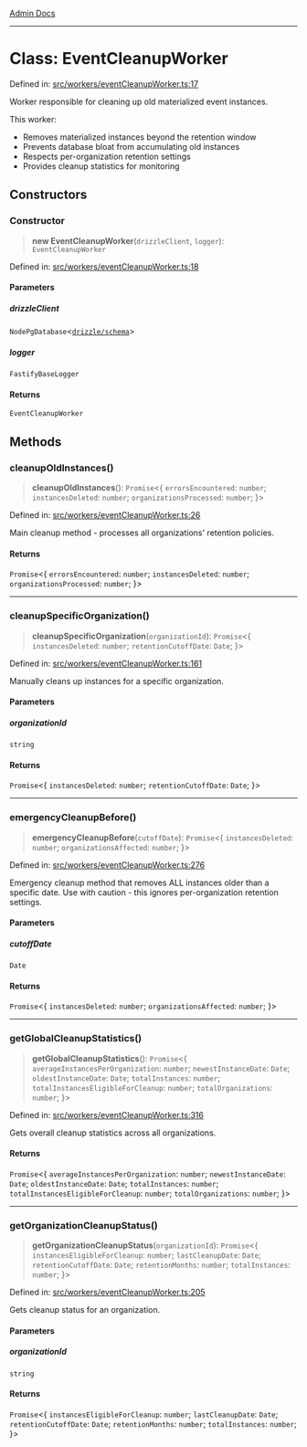 [Admin Docs](/)

***

# Class: EventCleanupWorker

Defined in: [src/workers/eventCleanupWorker.ts:17](https://github.com/gautam-divyanshu/talawa-api/blob/de42235531e11387f0ad0479547630845dbc8b37/src/workers/eventCleanupWorker.ts#L17)

Worker responsible for cleaning up old materialized event instances.

This worker:
- Removes materialized instances beyond the retention window
- Prevents database bloat from accumulating old instances
- Respects per-organization retention settings
- Provides cleanup statistics for monitoring

## Constructors

### Constructor

> **new EventCleanupWorker**(`drizzleClient`, `logger`): `EventCleanupWorker`

Defined in: [src/workers/eventCleanupWorker.ts:18](https://github.com/gautam-divyanshu/talawa-api/blob/de42235531e11387f0ad0479547630845dbc8b37/src/workers/eventCleanupWorker.ts#L18)

#### Parameters

##### drizzleClient

`NodePgDatabase`\<[`drizzle/schema`](../../../drizzle/schema/README.md)\>

##### logger

`FastifyBaseLogger`

#### Returns

`EventCleanupWorker`

## Methods

### cleanupOldInstances()

> **cleanupOldInstances**(): `Promise`\<\{ `errorsEncountered`: `number`; `instancesDeleted`: `number`; `organizationsProcessed`: `number`; \}\>

Defined in: [src/workers/eventCleanupWorker.ts:26](https://github.com/gautam-divyanshu/talawa-api/blob/de42235531e11387f0ad0479547630845dbc8b37/src/workers/eventCleanupWorker.ts#L26)

Main cleanup method - processes all organizations' retention policies.

#### Returns

`Promise`\<\{ `errorsEncountered`: `number`; `instancesDeleted`: `number`; `organizationsProcessed`: `number`; \}\>

***

### cleanupSpecificOrganization()

> **cleanupSpecificOrganization**(`organizationId`): `Promise`\<\{ `instancesDeleted`: `number`; `retentionCutoffDate`: `Date`; \}\>

Defined in: [src/workers/eventCleanupWorker.ts:161](https://github.com/gautam-divyanshu/talawa-api/blob/de42235531e11387f0ad0479547630845dbc8b37/src/workers/eventCleanupWorker.ts#L161)

Manually cleans up instances for a specific organization.

#### Parameters

##### organizationId

`string`

#### Returns

`Promise`\<\{ `instancesDeleted`: `number`; `retentionCutoffDate`: `Date`; \}\>

***

### emergencyCleanupBefore()

> **emergencyCleanupBefore**(`cutoffDate`): `Promise`\<\{ `instancesDeleted`: `number`; `organizationsAffected`: `number`; \}\>

Defined in: [src/workers/eventCleanupWorker.ts:276](https://github.com/gautam-divyanshu/talawa-api/blob/de42235531e11387f0ad0479547630845dbc8b37/src/workers/eventCleanupWorker.ts#L276)

Emergency cleanup method that removes ALL instances older than a specific date.
Use with caution - this ignores per-organization retention settings.

#### Parameters

##### cutoffDate

`Date`

#### Returns

`Promise`\<\{ `instancesDeleted`: `number`; `organizationsAffected`: `number`; \}\>

***

### getGlobalCleanupStatistics()

> **getGlobalCleanupStatistics**(): `Promise`\<\{ `averageInstancesPerOrganization`: `number`; `newestInstanceDate`: `Date`; `oldestInstanceDate`: `Date`; `totalInstances`: `number`; `totalInstancesEligibleForCleanup`: `number`; `totalOrganizations`: `number`; \}\>

Defined in: [src/workers/eventCleanupWorker.ts:316](https://github.com/gautam-divyanshu/talawa-api/blob/de42235531e11387f0ad0479547630845dbc8b37/src/workers/eventCleanupWorker.ts#L316)

Gets overall cleanup statistics across all organizations.

#### Returns

`Promise`\<\{ `averageInstancesPerOrganization`: `number`; `newestInstanceDate`: `Date`; `oldestInstanceDate`: `Date`; `totalInstances`: `number`; `totalInstancesEligibleForCleanup`: `number`; `totalOrganizations`: `number`; \}\>

***

### getOrganizationCleanupStatus()

> **getOrganizationCleanupStatus**(`organizationId`): `Promise`\<\{ `instancesEligibleForCleanup`: `number`; `lastCleanupDate`: `Date`; `retentionCutoffDate`: `Date`; `retentionMonths`: `number`; `totalInstances`: `number`; \}\>

Defined in: [src/workers/eventCleanupWorker.ts:205](https://github.com/gautam-divyanshu/talawa-api/blob/de42235531e11387f0ad0479547630845dbc8b37/src/workers/eventCleanupWorker.ts#L205)

Gets cleanup status for an organization.

#### Parameters

##### organizationId

`string`

#### Returns

`Promise`\<\{ `instancesEligibleForCleanup`: `number`; `lastCleanupDate`: `Date`; `retentionCutoffDate`: `Date`; `retentionMonths`: `number`; `totalInstances`: `number`; \}\>
